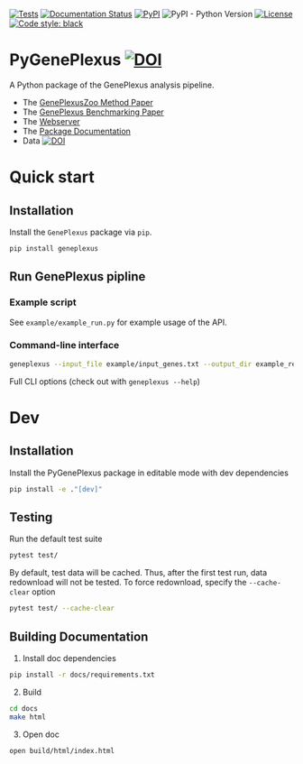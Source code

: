 [![Tests](https://github.com/krishnanlab/PyGenePlexus/actions/workflows/tests.yml/badge.svg)](https://github.com/krishnanlab/PyGenePlexus/actions/workflows/tests.yml)
[![Documentation Status](https://readthedocs.org/projects/pygeneplexus/badge/?version=v2.0.4)](https://pygeneplexus.readthedocs.io/en/v2.0.4/?badge=v2.0.4)
[![PyPI](https://img.shields.io/pypi/v/geneplexus)](https://pypi.org/project/geneplexus/)
![PyPI - Python Version](https://img.shields.io/pypi/pyversions/geneplexus)
[![License](https://img.shields.io/badge/License-BSD_3--Clause-blue.svg)](https://opensource.org/licenses/BSD-3-Clause)
[![Code style: black](https://img.shields.io/badge/code%20style-black-000000.svg)](https://github.com/psf/black)

# PyGenePlexus [![DOI](https://zenodo.org/badge/423591778.svg)](https://zenodo.org/badge/latestdoi/423591778)

A Python package of the GenePlexus analysis pipeline.

* The [GenePlexusZoo Method Paper](https://journals.plos.org/ploscompbiol/article?id=10.1371/journal.pcbi.1011773)
* The [GenePlexus Benchmarking Paper](https://academic.oup.com/bioinformatics/article/36/11/3457/5780279)
* The [Webserver](https://www.geneplexus.net/)
* The [Package Documentation](https://pygeneplexus.readthedocs.io)
* Data [![DOI](https://zenodo.org/badge/DOI/10.5281/zenodo.14750555.svg)](https://doi.org/10.5281/zenodo.14750555)

# Quick start

## Installation

Install the ``GenePlexus`` package via ``pip``.

```bash
pip install geneplexus
```

## Run GenePlexus pipline

### Example script

See `example/example_run.py` for example usage of the API.

### Command-line interface

```bash
geneplexus --input_file example/input_genes.txt --output_dir example_result
```

Full CLI options (check out with ``geneplexus --help``)

# Dev

## Installation

Install the PyGenePlexus package in editable mode with dev dependencies

```bash
pip install -e ."[dev]"
```

## Testing

Run the default test suite

```bash
pytest test/
```

By default, test data will be cached. Thus, after the first test run, data redownload will not be tested. To force redownload, specify the ``--cache-clear`` option

```bash
pytest test/ --cache-clear
```

## Building Documentation

1. Install doc dependencies

```bash
pip install -r docs/requirements.txt
```

2. Build

```bash
cd docs
make html
```

3. Open doc

```bash
open build/html/index.html
```
